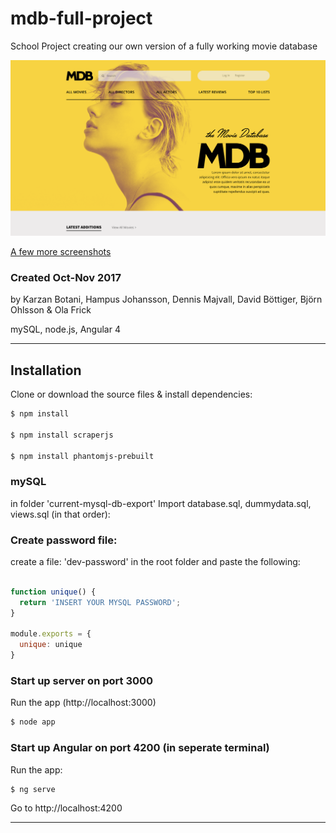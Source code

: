 # mdb-full-project
School Project creating our own version of a fully working movie database

![](https://github.com/OlaJFrick/mdb-full-project/blob/master/src/assets/images/screenshots/screenshot-1.png)

[A few more screenshots](https://github.com/OlaJFrick/mdb-full-project/tree/master/src/assets/images/screenshots)

### Created Oct-Nov 2017
by Karzan Botani, Hampus Johansson, Dennis Majvall, David Böttiger, Björn Ohlsson & Ola Frick

mySQL, node.js, Angular 4

---------------

## Installation

Clone or download the source files & install dependencies:

```sh
$ npm install

$ npm install scraperjs

$ npm install phantomjs-prebuilt
```

### mySQL

in folder 'current-mysql-db-export' Import database.sql, dummydata.sql, views.sql (in that order):


### Create password file:

create a file: 'dev-password' in the root folder and paste the following:

```js

function unique() {
  return 'INSERT YOUR MYSQL PASSWORD';
}

module.exports = {
  unique: unique
}
```


### Start up server on port 3000

Run the app (http://localhost:3000)

```sh
$ node app
```

### Start up Angular on port 4200 (in seperate terminal)

Run the app:

```sh
$ ng serve
```

Go to http://localhost:4200

----------------
